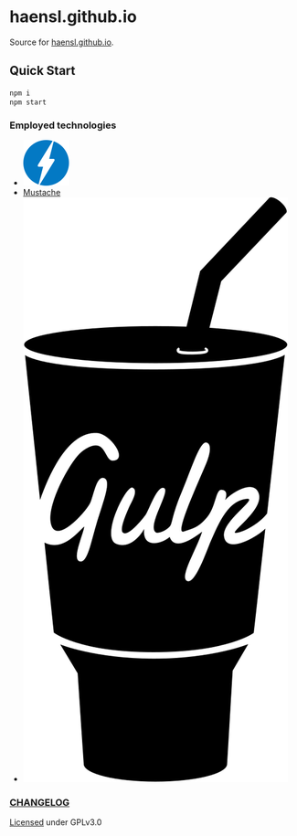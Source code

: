 # haensl.github.io

Source for [haensl.github.io](https://haensl.github.io).

## Quick Start

```
npm i
npm start
```

### Employed technologies

- [![AMP](src/artwork/amp-icon.svg)](https://www.ampproject.org)
- [Mustache](https://mustache.github.io/)
- [![Gulp](src/artwork/gulp-icon.svg)](https://gulpjs.com/)

### [CHANGELOG](CHANGELOG.md)

[Licensed](LICENSE) under GPLv3.0
